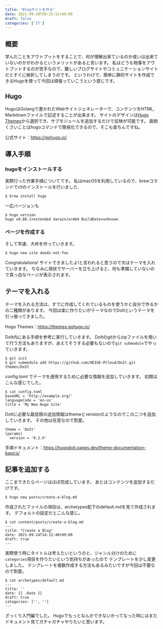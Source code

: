 ```yaml
---
title: "Blogサイトを作る"
date: 2021-09-20T09:25:51+09:00
draft: false
categories: ['IT']
---
```


## 概要

学んだことをアウトプットをすることで、何が理解出来ているのか或いは出来ていないのかがわかるというメリットがあると言います。
私はどうも物事をアウトプットするのが苦手なので、難しいブログサイトやコミュニケーションサイトだとすぐに挫折してしまうのです。
というわけで、簡単に静的サイトを作成できるHugoを使って今回は頑張っていこうという感じです。

## Hugo

HugoはGolangで書かれたWebサイトジェネレーターで、コンテンツをHTML, Markdownファイルで記述することが出来ます。
サイトのデザインは[Hugo Themes](https://themes.gohugo.io/)から選択でき、サブモジュールを追加するだけで反映が可能です。
面倒くさいことはhugoコマンドで簡易化できるので、そこも楽ちんですね。

公式サイト：https://gohugo.io/

## 導入手順

### hugoをインストールする

実際行った作業手順についてです。
私はmacOSを利用しているので、brewコマンドでcliのインストールを行いました.

```
$ brew install hugo
```

一応バージョンも

```
$ hugo version
hugo v0.88.1+extended darwin/arm64 BuildDate=unknown
```

### ページを作成する

そして早速、大枠を作っていきます。

```
$ hugo new site deeds-not-foo
```

Congratulations! サイトできましたよ!と言われると思うので次はテーマを入れていきます。
ちなみに現状でサーバーを立ち上げると、何も準備していないので真っ白なページが表示されます。

## テーマを入れる

テーマを入れる方法は、すでに作成してくれているものを使うかと自分で作るかの二種類があります。
今回は楽に作りたいがテーマなのでDoItというテーマを引っ張ってきました。

Hugo Themes：https://themes.gohugo.io/

DoIt内にある手順を参考に実行していきます。
DoItのgitからzipファイルを用いて行う方法もありますが、あえてそうする必要もないので`git submodule`でやっていきます。

```
$ git init
$ git submodule add https://github.com/HEIGE-PCloud/DoIt.git themes/DoIt
```

config.toml でテーマを適用するために必要な情報を追加していきます。
初期はこんな感じでした。

```
$ cat config.toml
baseURL = 'http://example.org/'
languageCode = 'en-us'
title = 'My New Hugo Site'
```

DoItに必要な最低限の追加情報はthemeとversionのようなのでこの二つを追加していきます。
その他は任意なので割愛。

```
theme = 'DoIt'
[params]
  version = '0.2.X'
```

手順ドキュメント：https://hugodoit.pages.dev/theme-documentation-basics/

## 記事を追加する

ここまできたらページはほぼ完成しています。
あとはコンテンツを追加するだけです。

```
$ hugo new posts/create-a-blog.md
```

作成されたファイルの項目は、archetypes配下のdefault.mdを見て作成されます。
デフォルトの設定だとこんな感じ。

```
$ cat content/posts/create-a-blog.md
---
title: "Create a Blog"
date: 2021-09-24T14:12:40+09:00
draft: true
---

```

実際使う時にタイトルは考えたいというのと、ジャンル分けのために`categories`項目を作りたいという気持ちがあったので
テンプレートを少し変更しました。
テンプレートを複数作成する方法もあるみたいですが今回は不要なので割愛。

```
$ cat archetypes/default.md
---
title: ''
date: {{ .Date }}
draft: true
categories: ['', '']
---
```

ざっくり入門編でした。
Hugoでもっとなんかできないかってなった時にはまたドキュメント見てガチャガチャやりたいと思います。
